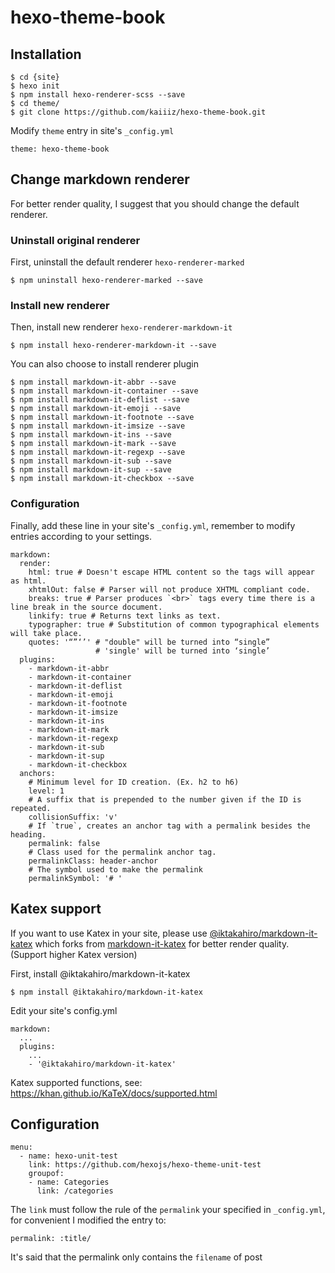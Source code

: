 # hexo-theme-book

## Installation

```
$ cd {site}
$ hexo init
$ npm install hexo-renderer-scss --save
$ cd theme/
$ git clone https://github.com/kaiiiz/hexo-theme-book.git
```

Modify `theme` entry in site's `_config.yml`

```
theme: hexo-theme-book
```

## Change markdown renderer

For better render quality, I suggest that you should change the default renderer.

### Uninstall original renderer

First, uninstall the default renderer `hexo-renderer-marked`

```
$ npm uninstall hexo-renderer-marked --save
```

### Install new renderer

Then, install new renderer `hexo-renderer-markdown-it`

```
$ npm install hexo-renderer-markdown-it --save
```

You can also choose to install renderer plugin

```
$ npm install markdown-it-abbr --save
$ npm install markdown-it-container --save
$ npm install markdown-it-deflist --save
$ npm install markdown-it-emoji --save
$ npm install markdown-it-footnote --save
$ npm install markdown-it-imsize --save
$ npm install markdown-it-ins --save
$ npm install markdown-it-mark --save
$ npm install markdown-it-regexp --save
$ npm install markdown-it-sub --save
$ npm install markdown-it-sup --save
$ npm install markdown-it-checkbox --save
```

### Configuration

Finally, add these line in your site's `_config.yml`, remember to modify entries according to your settings.

```
markdown:
  render:
    html: true # Doesn't escape HTML content so the tags will appear as html.
    xhtmlOut: false # Parser will not produce XHTML compliant code.
    breaks: true # Parser produces `<br>` tags every time there is a line break in the source document.
    linkify: true # Returns text links as text.
    typographer: true # Substitution of common typographical elements will take place.
    quotes: '“”‘’' # "double" will be turned into “single”
                   # 'single' will be turned into ‘single’
  plugins:
    - markdown-it-abbr
    - markdown-it-container
    - markdown-it-deflist
    - markdown-it-emoji
    - markdown-it-footnote
    - markdown-it-imsize
    - markdown-it-ins
    - markdown-it-mark
    - markdown-it-regexp
    - markdown-it-sub
    - markdown-it-sup
    - markdown-it-checkbox
  anchors:
    # Minimum level for ID creation. (Ex. h2 to h6)
    level: 1
    # A suffix that is prepended to the number given if the ID is repeated.
    collisionSuffix: 'v'
    # If `true`, creates an anchor tag with a permalink besides the heading.
    permalink: false
    # Class used for the permalink anchor tag.
    permalinkClass: header-anchor
    # The symbol used to make the permalink
    permalinkSymbol: '# '
```

## Katex support

If you want to use Katex in your site, please use [@iktakahiro/markdown-it-katex](https://github.com/iktakahiro/markdown-it-katex/) which forks from [markdown-it-katex](https://github.com/waylonflinn/markdown-it-katex) for better render quality. (Support higher Katex version)

First, install @iktakahiro/markdown-it-katex

```
$ npm install @iktakahiro/markdown-it-katex
```

Edit your site's config.yml

```
markdown:
  ...
  plugins:
    ...
    - '@iktakahiro/markdown-it-katex'
```

Katex supported functions, see: https://khan.github.io/KaTeX/docs/supported.html

## Configuration

```
menu:
  - name: hexo-unit-test
    link: https://github.com/hexojs/hexo-theme-unit-test
    groupof:
    - name: Categories
      link: /categories
```

The `link` must follow the rule of the `permalink` your specified in `_config.yml`, for convenient I modified the entry to:

```
permalink: :title/
```

It's said that the permalink only contains the `filename` of post